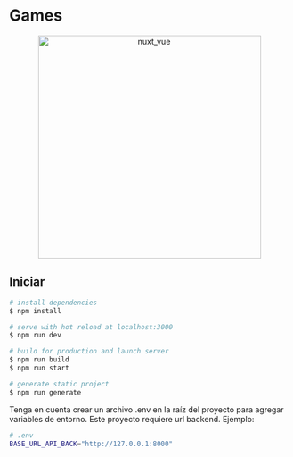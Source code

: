 # Games

<p align="center"><img src="https://www.coderomeos.org/storage/uploads/images/posts/nuxt-universal-vuejs-applications-5a8e7308f2f96.png" width="400" alt="nuxt_vue"></p>


## Iniciar

```bash
# install dependencies
$ npm install

# serve with hot reload at localhost:3000
$ npm run dev

# build for production and launch server
$ npm run build
$ npm run start

# generate static project
$ npm run generate
```
Tenga en cuenta crear un archivo .env en la raíz del proyecto para agregar variables de entorno. Este proyecto requiere url backend. Ejemplo:
```bash
# .env
BASE_URL_API_BACK="http://127.0.0.1:8000"
```

